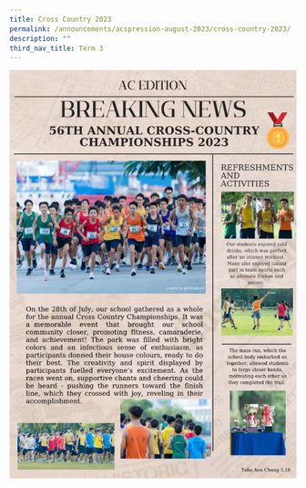 ```yaml
---
title: Cross Country 2023
permalink: /announcements/acspression-august-2023/cross-country-2023/
description: ""
third_nav_title: Term 3
---
```

![](/images/ACSpression/August%202023/cross-country%202023.png)